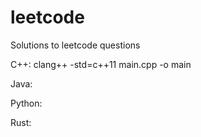 # leetcode
Solutions to leetcode questions

C++:
clang++ -std=c++11 main.cpp -o main

Java:

Python:

Rust:
